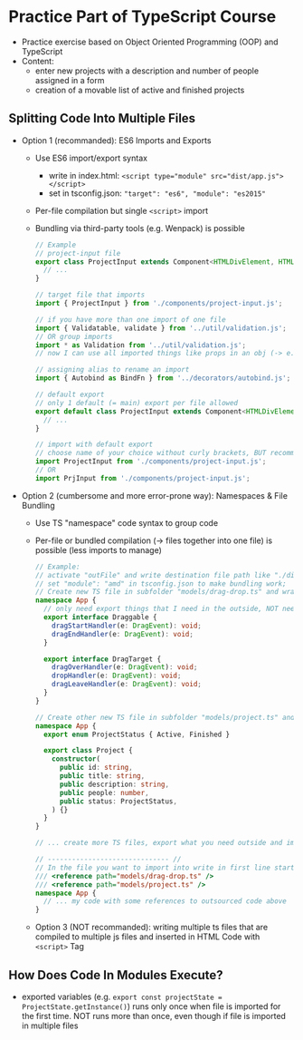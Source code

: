 # Practice Part of TypeScript Course

- Practice exercise based on Object Oriented Programming (OOP) and TypeScript
- Content:
  - enter new projects with a description and number of people assigned in a form
  - creation of a movable list of active and finished projects

## Splitting Code Into Multiple Files

- Option 1 (recommanded): ES6 Imports and Exports

  - Use ES6 import/export syntax
    - write in index.html: `<script type="module" src="dist/app.js"></script>`
    - set in tsconfig.json: `"target": "es6", "module": "es2015"`
  - Per-file compilation but single `<script>` import
  - Bundling via third-party tools (e.g. Wenpack) is possible

    ```TypeScript
    // Example
    // project-input file
    export class ProjectInput extends Component<HTMLDivElement, HTMLFormElement> {
      // ...
    }

    // target file that imports
    import { ProjectInput } from './components/project-input.js';

    // if you have more than one import of one file
    import { Validatable, validate } from '../util/validation.js';
    // OR group imports
    import * as Validation from '../util/validation.js';
    // now I can use all imported things like props in an obj (-> e.g. Validation.Validatable)

    // assigning alias to rename an import
    import { Autobind as BindFn } from '../decorators/autobind.js';

    // default export
    // only 1 default (= main) export per file allowed
    export default class ProjectInput extends Component<HTMLDivElement, HTMLFormElement> {
      // ...
    }

    // import with default export
    // choose name of your choice without curly brackets, BUT recommanded is original name
    import ProjectInput from './components/project-input.js';
    // OR
    import PrjInput from './components/project-input.js';

    ```

- Option 2 (cumbersome and more error-prone way): Namespaces & File Bundling

  - Use TS "namespace" code syntax to group code
  - Per-file or bundled compilation (-> files together into one file) is possible (less imports to manage)

    ```TypeScript
    // Example:
    // activate "outFile" and write destination file path like "./dist/bundle.js" in tsconfig.json to concatenate and emit output to single file; otherwise compiled TS files with namespace DON'T work in JS world;
    // set "module": "amd" in tsconfig.json to make bundling work;
    // Create new TS file in subfolder "models/drag-drop.ts" and wrap code into a namespace NAME {}
    namespace App {
      // only need export things that I need in the outside, NOT needed for things that are only used inside the curly brackets here
      export interface Draggable {
        dragStartHandler(e: DragEvent): void;
        dragEndHandler(e: DragEvent): void;
      }

      export interface DragTarget {
        dragOverHandler(e: DragEvent): void;
        dropHandler(e: DragEvent): void;
        dragLeaveHandler(e: DragEvent): void;
      }
    }

    // Create other new TS file in subfolder "models/project.ts" and wrap code with same namespace NAME {}
    namespace App {
      export enum ProjectStatus { Active, Finished }

      export class Project {
        constructor(
          public id: string,
          public title: string,
          public description: string,
          public people: number,
          public status: ProjectStatus,
        ) {}
      }
    }

    // ... create more TS files, export what you need outside and import in main file below ...

    // ------------------------------ //
    // In the file you want to import into write in first line starting with "///", then wrap all code in app.ts (or where you wanna import code) into namespace NAME {}
    /// <reference path="models/drag-drop.ts" />
    /// <reference path="models/project.ts" />
    namespace App {
      // ... my code with some references to outsourced code above
    }

    ```

  - Option 3 (NOT recommanded): writing multiple ts files that are compiled to multiple js files and inserted in HTML Code with `<script>` Tag

## How Does Code In Modules Execute?

- exported variables (e.g. `export const projectState = ProjectState.getInstance()`) runs only once when file is imported for the first time. NOT runs more than once, even though if file is imported in multiple files
